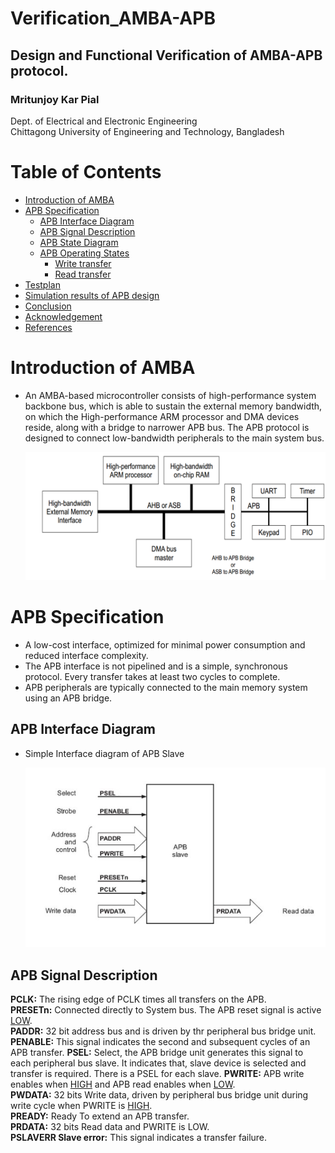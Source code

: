 # Verification_AMBA-APB
## Design and Functional Verification of AMBA-APB protocol.
### Mritunjoy Kar Pial

 Dept. of Electrical and Electronic Engineering  
   Chittagong University of Engineering and Technology, Bangladesh

# Table of Contents 
- [Introduction of AMBA](#Introduction-of-AMBA)  
- [APB Specification](#APB-Specification)
  * [APB Interface Diagram](#APB-Interface-Diagram)
  * [APB Signal Description](#APB-Signal-Description)
  * [APB State Diagram](#APB_State_Diagram)
  * [APB Operating States](#APB_Operating_States)
    * [Write transfer](#Write_transfer)
    * [Read transfer](#Read_transfer)
-  [Testplan](#Testplan)
-  [Simulation results of APB design](#Simulation-results-of-APB-design)
-  [Conclusion](#Conclusion)
- [Acknowledgement](#Acknowledgement)
- [References](#References)

# Introduction of AMBA
- An AMBA-based microcontroller consists of high-performance system backbone bus, which is able to sustain the external memory bandwidth, on which the High-performance ARM processor and DMA devices reside, along with a bridge to narrower APB bus. The APB protocol is designed to connect low-bandwidth peripherals to the main system bus.


    ![Alt](Images/image1.png)

# APB Specification
- A low-cost interface, optimized for minimal power consumption and reduced interface complexity.
- The APB interface is not pipelined and is a simple, synchronous protocol. Every transfer takes at least two cycles to complete.
- APB peripherals are typically connected to the main memory system using an APB bridge.
## APB Interface Diagram
- Simple Interface diagram of APB Slave

  ![Alt](Images/image2.png)

## APB Signal Description

 **PCLK:** The rising edge of PCLK times all transfers on the APB.   
 **PRESETn:** Connected directly to System bus. The APB reset signal is active [LOW](#LOW).  
 **PADDR:** 32 bit address bus and is driven by thr peripheral bus bridge unit. 
 **PENABLE:** This signal indicates the second and subsequent cycles of an APB transfer.
 **PSEL:** Select, the APB bridge unit generates this signal to each peripheral bus slave. It indicates that, slave device is selected and transfer is required. There is a PSEL for each slave. 
 **PWRITE:**  APB write enables when [HIGH](#HIGH) and APB read enables when [LOW](#LOW).    
 **PWDATA:**  32 bits Write data, driven by peripheral bus bridge unit during write cycle when PWRITE is [HIGH](#HIGH).     
 **PREADY:**  Ready To extend an APB transfer.    
 **PRDATA:**  32 bits Read data and PWRITE is LOW.   
 **PSLAVERR Slave error:** This signal indicates a transfer failure. 
